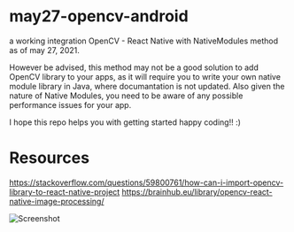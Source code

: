 # may27-opencv-android
a working integration OpenCV - React Native with NativeModules method as of may 27, 2021. 

However be advised, this method may not be a good solution to add OpenCV library to your apps, as it will require you to write your own native module library in Java, where documantation is not updated. Also given the nature of Native Modules, you need to be aware of any possible performance issues for your app.

I hope this repo helps you with getting started happy coding!! :)


# Resources

https://stackoverflow.com/questions/59800761/how-can-i-import-opencv-library-to-react-native-project
https://brainhub.eu/library/opencv-react-native-image-processing/

![Screenshot]()

